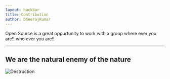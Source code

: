 ```yaml
---
layout: hackbar
title: Contribution
author: DheerajKumar
---
```


Open Source is a great oppurtunity to work with a group where ever you are!! who ever you are!!

---

## We are the natural enemy of the nature 

![Destruction]({{site.baseurl}}/assets/images/DheerajKumar.jpg)
